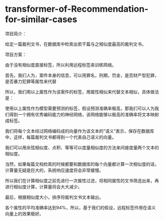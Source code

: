 # transformer-of-Recommendation-for-similar-cases
项目简介：

给定一篇裁判文书，在数据库中检索出若干篇与之相似度最高的裁判文书。

项目方案：

由于没有相似度直接标签，所以利用远程标签来训练网络。

首先，我们人为，案件本身的信息，可以用罪名，刑期，罚金，是否财产型犯罪，是否暴力犯罪等属性来代替

所以，我们用以上属性作为该案件的标签，用属性相似来代替文本相似，具体做法是：

使用以上属性作为模型需要预测的标签，假设预测准确率极高，那我们可以人为我们得到一个拥有优秀编码能力的神经网络，该网络能够以极高的准确率将文本映射成标签。

我们将每个文本经过网络编码成的向量作为该文本的“语义”表示，保存在数据库中，这样，每篇裁判文书都得到一个代表自己语义的向量。

我们可以用余弦相似度、点积、等等可以度量相似度的方法来间接度量两个文本的相似度。

当然，如果每篇文档检索的时候都要和数据库的每个向量都计算一次相似度的话，计算量无疑是巨大的，系统响应速度将会非常缓慢。

所以我们在计算相似度之前先进行一次属性过滤，将相同属性的文书筛选出来，再进行相似度计算，计算量将会大大减少。

最后，根据相似度大小，排序将裁判文书文本输出。

各个属性的平均准确率达到94%，所以，基于我们的假设，远程标签作用在语义向量上的效果极好。
